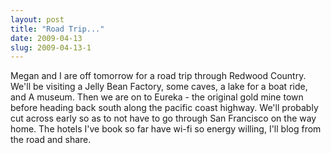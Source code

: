 ```yaml
---
layout: post
title: "Road Trip..."
date: 2009-04-13
slug: 2009-04-13-1
---
```


Megan and I are off tomorrow for a road trip through Redwood Country.  We&apos;ll be visiting a Jelly Bean Factory, some caves, a lake for a boat ride, and A museum.  Then we are on to Eureka - the original gold mine town before heading back south along the pacific coast highway.  We&apos;ll probably cut across early so as to not have to go through San Francisco on the way home.  The hotels I&apos;ve book so far have wi-fi so energy willing, I&apos;ll blog from the road and share.
